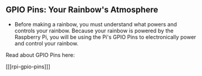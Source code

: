 ## GPIO Pins: Your Rainbow's Atmosphere

+ Before making a rainbow, you must understand what powers and controls your rainbow.
Because your rainbow is powered by the Raspberry Pi, you will be using the Pi's GPIO Pins to electronically power and control your rainbow.

Read about GPIO Pins here: 

[[[rpi-gpio-pins]]]
